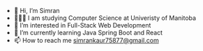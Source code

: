 - 👋 Hi, I’m Simran
- 👩🏻‍🏫 I am studying Computer Science at Univeristy of Manitoba
- 👀 I’m interested in Full-Stack Web Development
- 🌱 I’m currently learning Java Spring Boot and React
- 📫 How to reach me simrankaur75877@gmail.com

<!---
simranCodess/simranCodess is a ✨ special ✨ repository because its `README.md` (this file) appears on your GitHub profile.
You can click the Preview link to take a look at your changes.
--->
